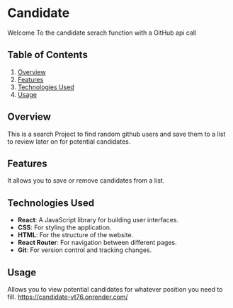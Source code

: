 # Candidate

Welcome To the candidate serach function with a GitHub api call

## Table of Contents

1. [Overview](#overview)
2. [Features](#features)
3. [Technologies Used](#technologies-used)
4. [Usage](#usage)

## Overview

This is a search Project to find random github users and save them to a list to review later on for potential candidates.

## Features

It allows you to save or remove candidates from a list.

## Technologies Used

- **React**: A JavaScript library for building user interfaces.
- **CSS**: For styling the application.
- **HTML**: For the structure of the website.
- **React Router**: For navigation between different pages.
- **Git**: For version control and tracking changes.

## Usage

Allows you to view potential candidates for whatever position you need to fill.
https://candidate-vt76.onrender.com/
